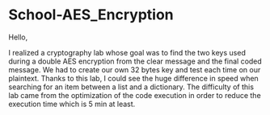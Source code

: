# School-AES_Encryption
 
Hello,

I realized a cryptography lab whose goal was to find the two keys used during a double AES encryption from the clear message and the final coded message. We had to create our own 32 bytes key and test each time on our plaintext. Thanks to this lab, I could see the huge difference in speed when searching for an item between a list and a dictionary. The difficulty of this lab came from the optimization of the code execution in order to reduce the execution time which is 5 min at least.
